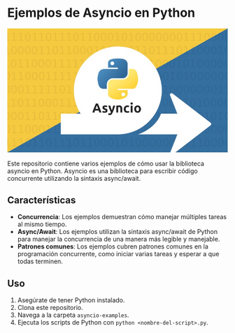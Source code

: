 # Ejemplos de Asyncio en Python

![Asyncio](asyncio.jpg)

Este repositorio contiene varios ejemplos de cómo usar la biblioteca asyncio en Python. Asyncio es una biblioteca para escribir código concurrente utilizando la sintaxis async/await.

## Características

- **Concurrencia**: Los ejemplos demuestran cómo manejar múltiples tareas al mismo tiempo.
- **Async/Await**: Los ejemplos utilizan la sintaxis async/await de Python para manejar la concurrencia de una manera más legible y manejable.
- **Patrones comunes**: Los ejemplos cubren patrones comunes en la programación concurrente, como iniciar varias tareas y esperar a que todas terminen.

## Uso

1. Asegúrate de tener Python instalado.
2. Clona este repositorio.
3. Navega a la carpeta `asyncio-examples`.
4. Ejecuta los scripts de Python con `python <nombre-del-script>.py`.


